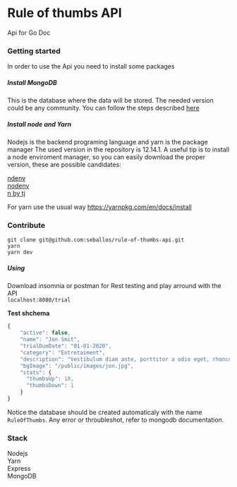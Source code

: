 # Rule of thumbs API

Api for Go Doc

### Getting started
In order to use the Api you need to install some packages

##### Install MongoDB
This is the database where the data will be stored. The needed version could be
any community. You can follow the steps described [here](https://docs.mongodb.com/master/administration/install-community/)

##### Install node and Yarn
Nodejs is the backend programing language and yarn is the package manager
The used version in the repository is 12.14.1. A useful tip is to install a node
enviroment manager, so you can easily download the proper version, these are possible candidates:

[ndenv](https://github.com/riywo/ndenv)<br>
[nodenv](https://github.com/nodenv/nodenv)<br>
[n by tj](https://github.com/tj/n)

For yarn use the usual way https://yarnpkg.com/en/docs/install

### Contribute

`git clone git@github.com:seballos/rule-of-thumbs-api.git` <br>
`yarn` <br>
`yarn dev`

##### Using

Download insomnia or postman for Rest testing and play arround with the API<br>
`localhost:8080/trial`<br>

__Test shchema__
```js
{
    "active": false,
    "name": "Jon Smit",
    "trialDueDate": "01-01-2020",
    "category": "Entretaiment",
    "description": "Vestibulum diam ante, porttitor a odio eget, rhoncus neque. Aenean eu velit libero.",
    "bgImage": "/public/images/jon.jpg",
    "stats": {
      "thumbsUp": 10,
      "thumbsDown": 1
    }
}
```
Notice the database should be created automaticaly with the name `RuleOfThumbs`. Any error or throubleshot, refer to mongodb documentation.

### Stack
Nodejs<br>
Yarn<br>
Express<br>
MongoDB


